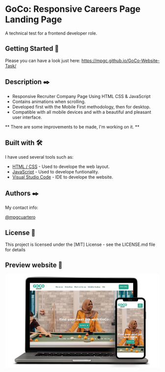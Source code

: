 # GoCo: Responsive Careers Page Landing Page 
A technical test for a frontend developer role.

## Getting Started 🚀
Please you can have a look just here: https://mpgc.github.io/GoCo-Website-Task/

## Description ✒️
- Responsive Recruiter Company Page Using HTML CSS & JavaScript
- Contains animations when scrolling.
- Developed first with the Mobile First methodology, then for desktop.
- Compatible with all mobile devices and with a beautiful and pleasant user interface.

** There are some improvements to be made, I'm working on it. **

## Built with 🛠️

I have used several tools such as:

* [HTML / CSS](http://www.dropwizard.io/1.0.2/docs/) - Used to develope the web layout.
* [JavaScript](https://maven.apache.org/) - Used to develope funtionality.
* [Visual Studio Code](https://code.visualstudio.com/) - IDE to develope the website.


## Authors ✒️

My contact info:

[@mpgcuartero](https://www.linkedin.com/in/mpgc/)


## License 📄

This project is licensed under the [MIT] License - see the LICENSE.md file for details



## Preview website 🎁
![plantas website](/preview.png)

